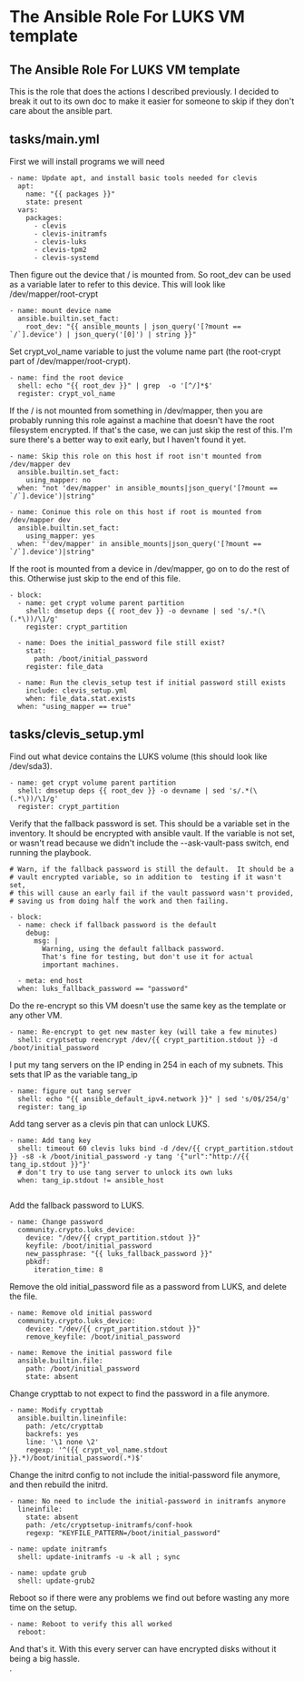 # The Ansible Role For LUKS VM template

## The Ansible Role For LUKS VM template

This is the role that does the actions I described previously. I decided to break it out to its own doc to make it easier for someone to skip if they don't care about the ansible part.

## tasks/main.yml

First we will install programs we will need

```
- name: Update apt, and install basic tools needed for clevis
  apt:
    name: "{{ packages }}"
    state: present
  vars:
    packages:
      - clevis
      - clevis-initramfs
      - clevis-luks
      - clevis-tpm2
      - clevis-systemd
```

Then figure out the device that / is mounted from. So root\_dev can be used as a variable later to refer to this device. This will look like /dev/mapper/root-crypt

```
- name: mount device name
  ansible.builtin.set_fact:
    root_dev: "{{ ansible_mounts | json_query('[?mount == `/`].device') | json_query('[0]') | string }}"
```

Set crypt\_vol\_name variable to just the volume name part (the root-crypt part of /dev/mapper/root-crypt).

```
- name: find the root device
  shell: echo "{{ root_dev }}" | grep  -o '[^/]*$'
  register: crypt_vol_name
```

If the / is not mounted from something in /dev/mapper, then you are probably running this role against a machine that doesn't have the root filesystem encrypted. If that's the case, we can just skip the rest of this. I'm sure there's a better way to exit early, but I haven't found it yet.

```
- name: Skip this role on this host if root isn't mounted from /dev/mapper dev
  ansible.builtin.set_fact:
    using_mapper: no
  when: "not 'dev/mapper' in ansible_mounts|json_query('[?mount == `/`].device')|string"

- name: Coninue this role on this host if root is mounted from /dev/mapper dev
  ansible.builtin.set_fact:
    using_mapper: yes
  when: "'dev/mapper' in ansible_mounts|json_query('[?mount == `/`].device')|string"
```

If the root is mounted from a device in /dev/mapper, go on to do the rest of this. Otherwise just skip to the end of this file.

```
- block:
  - name: get crypt volume parent partition
    shell: dmsetup deps {{ root_dev }} -o devname | sed 's/.*(\(.*\))/\1/g'
    register: crypt_partition

  - name: Does the initial_password file still exist?
    stat:
      path: /boot/initial_password
    register: file_data

  - name: Run the clevis_setup test if initial password still exists
    include: clevis_setup.yml
    when: file_data.stat.exists
  when: "using_mapper == true"
```

## tasks/clevis\_setup.yml

Find out what device contains the LUKS volume (this should look like /dev/sda3).

```
- name: get crypt volume parent partition
  shell: dmsetup deps {{ root_dev }} -o devname | sed 's/.*(\(.*\))/\1/g'
  register: crypt_partition
```

Verify that the fallback password is set. This should be a variable set in the inventory. It should be encrypted with ansible vault. If the variable is not set, or wasn't read because we didn't include the --ask-vault-pass switch, end running the playbook.

```
# Warn, if the fallback password is still the default.  It should be a 
# vault encrypted variable, so in addition to  testing if it wasn't set, 
# this will cause an early fail if the vault password wasn't provided, 
# saving us from doing half the work and then failing.

- block:
  - name: check if fallback password is the default
    debug:
      msg: |
        Warning, using the default fallback password.
        That's fine for testing, but don't use it for actual
        important machines.

  - meta: end_host
  when: luks_fallback_password == "password"
```

Do the re-encrypt so this VM doesn't use the same key as the template or any other VM.

```
- name: Re-encrypt to get new master key (will take a few minutes)
  shell: cryptsetup reencrypt /dev/{{ crypt_partition.stdout }} -d /boot/initial_password 
```

I put my tang servers on the IP ending in 254 in each of my subnets. This sets that IP as the variable tang\_ip

```
- name: figure out tang server
  shell: echo "{{ ansible_default_ipv4.network }}" | sed 's/0$/254/g'
  register: tang_ip
```

Add tang server as a clevis pin that can unlock LUKS.

```
- name: Add tang key
  shell: timeout 60 clevis luks bind -d /dev/{{ crypt_partition.stdout }} -s8 -k /boot/initial_password -y tang '{"url":"http://{{ tang_ip.stdout }}"}'
  # don't try to use tang server to unlock its own luks
  when: tang_ip.stdout != ansible_host
  
```

Add the fallback password to LUKS.

```
- name: Change password
  community.crypto.luks_device:
    device: "/dev/{{ crypt_partition.stdout }}"
    keyfile: /boot/initial_password
    new_passphrase: "{{ luks_fallback_password }}"
    pbkdf:
      iteration_time: 8
```

Remove the old initial\_password file as a password from LUKS, and delete the file.

```
- name: Remove old initial password
  community.crypto.luks_device:
    device: "/dev/{{ crypt_partition.stdout }}"
    remove_keyfile: /boot/initial_password
  
- name: Remove the initial password file
  ansible.builtin.file:
    path: /boot/initial_password
    state: absent
```

Change crypttab to not expect to find the password in a file anymore.

```
- name: Modify crypttab
  ansible.builtin.lineinfile:
    path: /etc/crypttab
    backrefs: yes
    line: '\1 none \2'
    regexp: '^({{ crypt_vol_name.stdout }}.*)/boot/initial_password(.*)$'
```

Change the initrd config to not include the initial-password file anymore, and then rebuild the initrd.

```
- name: No need to include the initial-password in initramfs anymore
  lineinfile:
    state: absent
    path: /etc/cryptsetup-initramfs/conf-hook
    regexp: "KEYFILE_PATTERN=/boot/initial_password"
    
- name: update initramfs
  shell: update-initramfs -u -k all ; sync

- name: update grub
  shell: update-grub2
```

Reboot so if there were any problems we find out before wasting any more time on the setup.

```
- name: Reboot to verify this all worked
  reboot:
```

And that's it. With this every server can have encrypted disks without it being a big hassle.\
.
